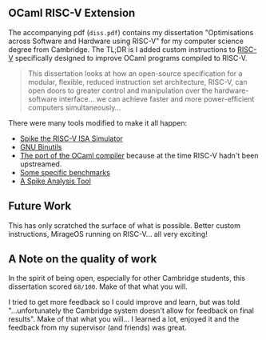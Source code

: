OCaml RISC-V Extension
----------------------

The accompanying pdf (`diss.pdf`) contains my dissertation "Optimisations across Software and Hardware using RISC-V" for my computer science degree from Cambridge. The TL;DR is I added custom instructions to [RISC-V](https://riscv.org/) specifically designed to improve OCaml programs compiled to RISC-V.  

> This dissertation looks at how an open-source specification for a modular, flexible, reduced instruction set architecture, RISC-V, can open doors to greater control and manipulation over the hardware-software interface... we can achieve faster and more power-efficient computers simultaneously...

There were many tools modified to make it all happen: 
  - [Spike the RISC-V ISA Simulator](https://github.com/patricoferris/riscv-isa-sim/tree/rv64GO)
  - [GNU Binutils](https://github.com/patricoferris/riscv-binutils-gdb/tree/rv64GO)
  - [The port of the OCaml compiler](https://github.com/patricoferris/riscv-ocaml/tree/rv64GO) because at the time RISC-V hadn't been upstreamed. 
  - [Some specific benchmarks](https://github.com/patricoferris/riscv-benchmarks)
  - [A Spike Analysis Tool](https://github.com/patricoferris/ospike)

## Future Work 

This has only scratched the surface of what is possible. Better custom instructions, MirageOS running on RISC-V... all very exciting! 

## A Note on the quality of work 

In the spirit of being open, especially for other Cambridge students, this dissertation scored `68/100`. Make of that what you will. 

I tried to get more feedback so I could improve and learn, but was told "...unfortunately the Cambridge system doesn't allow for feedback on final results". Make of that what you will... I learned a lot, enjoyed it and the feedback from my supervisor (and friends) was great. 